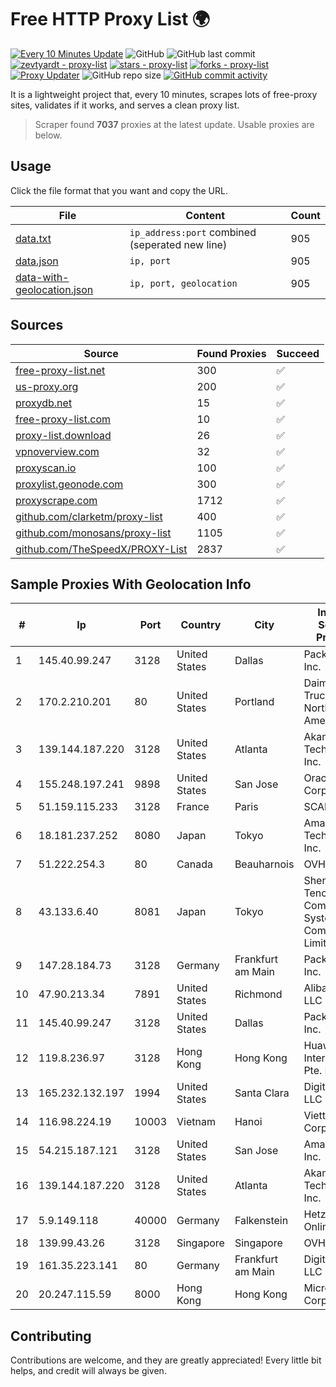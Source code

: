 
# Free HTTP Proxy List 🌍

[![Every 10 Minutes Update](https://github.com/mertguvencli/http-proxy-list/actions/workflows/main.yml/badge.svg?branch=main)](https://github.com/mertguvencli/http-proxy-list/actions/workflows/main.yml)
![GitHub](https://img.shields.io/github/license/mertguvencli/http-proxy-list)
![GitHub last commit](https://img.shields.io/github/last-commit/mertguvencli/http-proxy-list)
[![zevtyardt - proxy-list](https://img.shields.io/static/v1?label=zevtyardt&message=proxy-list&color=blue&logo=github)](https://github.com/zevtyardt/proxy-list "Go to GitHub repo")
[![stars - proxy-list](https://img.shields.io/github/stars/zevtyardt/proxy-list?style=social)](https://github.com/zevtyardt/proxy-list)
[![forks - proxy-list](https://img.shields.io/github/forks/zevtyardt/proxy-list?style=social)](https://github.com/zevtyardt/proxy-list)
[![Proxy Updater](https://github.com/zevtyardt/proxy-list/workflows/Proxy%20Updater/badge.svg)](https://github.com/zevtyardt/proxy-list/actions?query=workflow:"Proxy+Updater")
![GitHub repo size](https://img.shields.io/github/repo-size/zevtyardt/proxy-list)
[![GitHub commit activity](https://img.shields.io/github/commit-activity/m/zevtyardt/proxy-list?logo=commits)](https://github.com/zevtyardt/proxy-list/commits/main)

It is a lightweight project that, every 10 minutes, scrapes lots of free-proxy sites, validates if it works, and serves a clean proxy list.

> Scraper found **7037** proxies at the latest update. Usable proxies are below.

## Usage

Click the file format that you want and copy the URL.

|File|Content|Count|
|----|-------|-----|
|[data.txt](https://raw.githubusercontent.com/mertguvencli/http-proxy-list/main/proxy-list/data.txt)|`ip_address:port` combined (seperated new line)|905|
|[data.json](https://raw.githubusercontent.com/mertguvencli/http-proxy-list/main/proxy-list/data.json)|`ip, port`|905|
|[data-with-geolocation.json](https://raw.githubusercontent.com/mertguvencli/http-proxy-list/main/proxy-list/data-with-geolocation.json)|`ip, port, geolocation`|905|

## Sources

|Source|Found Proxies|Succeed|
|------|-------------|-------|
|[free-proxy-list.net](https://free-proxy-list.net)|300|✅|
|[us-proxy.org](https://www.us-proxy.org)|200|✅|
|[proxydb.net](http://proxydb.net)|15|✅|
|[free-proxy-list.com](https://free-proxy-list.com/?page=&port=&type%5B%5D=http&type%5B%5D=https&up_time=0&search=Search)|10|✅|
|[proxy-list.download](https://www.proxy-list.download/HTTP)|26|✅|
|[vpnoverview.com](https://vpnoverview.com/privacy/anonymous-browsing/free-proxy-servers)|32|✅|
|[proxyscan.io](https://www.proxyscan.io)|100|✅|
|[proxylist.geonode.com](https://proxylist.geonode.com/api/proxy-list?limit=300&page=1&sort_by=lastChecked&sort_type=desc&protocols=http,https)|300|✅|
|[proxyscrape.com](https://api.proxyscrape.com/v2/?request=displayproxies&protocol=http&timeout=10000&country=all&ssl=all&anonymity=all)|1712|✅|
|[github.com/clarketm/proxy-list](https://raw.githubusercontent.com/clarketm/proxy-list/master/proxy-list-raw.txt)|400|✅|
|[github.com/monosans/proxy-list](https://raw.githubusercontent.com/monosans/proxy-list/main/proxies/http.txt)|1105|✅|
|[github.com/TheSpeedX/PROXY-List](https://raw.githubusercontent.com/TheSpeedX/PROXY-List/master/http.txt)|2837|✅|


## Sample Proxies With Geolocation Info

|#|Ip|Port|Country|City|Internet Service Provider|
|-|--|----|-------|----|-------------------------|
|1|145.40.99.247|3128|United States|Dallas|Packet Host, Inc.|
|2|170.2.210.201|80|United States|Portland|Daimler Trucks of North America LLC|
|3|139.144.187.220|3128|United States|Atlanta|Akamai Technologies, Inc.|
|4|155.248.197.241|9898|United States|San Jose|Oracle Corporation|
|5|51.159.115.233|3128|France|Paris|SCALEWAY|
|6|18.181.237.252|8080|Japan|Tokyo|Amazon Technologies Inc.|
|7|51.222.254.3|80|Canada|Beauharnois|OVH SAS|
|8|43.133.6.40|8081|Japan|Tokyo|Shenzhen Tencent Computer Systems Company Limited|
|9|147.28.184.73|3128|Germany|Frankfurt am Main|Packet Host, Inc.|
|10|47.90.213.34|7891|United States|Richmond|Alibaba.com LLC|
|11|145.40.99.247|3128|United States|Dallas|Packet Host, Inc.|
|12|119.8.236.97|3128|Hong Kong|Hong Kong|Huawei International Pte. Ltd.|
|13|165.232.132.197|1994|United States|Santa Clara|DigitalOcean, LLC|
|14|116.98.224.19|10003|Vietnam|Hanoi|Viettel Corporation|
|15|54.215.187.121|3128|United States|San Jose|Amazon.com, Inc.|
|16|139.144.187.220|3128|United States|Atlanta|Akamai Technologies, Inc.|
|17|5.9.149.118|40000|Germany|Falkenstein|Hetzner Online GmbH|
|18|139.99.43.26|3128|Singapore|Singapore|OVH SAS|
|19|161.35.223.141|80|Germany|Frankfurt am Main|DigitalOcean, LLC|
|20|20.247.115.59|8000|Hong Kong|Hong Kong|Microsoft Corporation|



## Contributing

Contributions are welcome, and they are greatly appreciated! Every
little bit helps, and credit will always be given.


